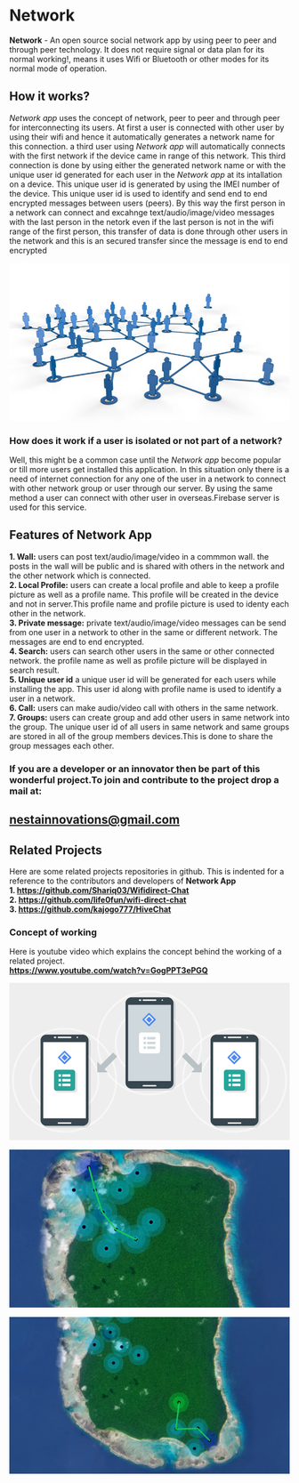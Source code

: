 # Network
**Network** - An open source social network app by using peer to peer and through peer technology. It does not require signal or data plan for its normal working!, means it uses Wifi or Bluetooth or other modes for its normal mode of operation.
## How it works?
*Network app* uses the concept of network, peer to peer and through peer for interconnecting its users. At first a user is connected with other user by using their wifi and hence it automatically generates a network name for this connection. a third user using *Network app* will automatically connects with the first network if the device came in range of this network. This third connection is done by using either the generated network name or with the unique user id generated for each user in the *Network app* at its intallation on a device. This unique user id is generated by using the IMEI number of the device. This unique user id is used to identify and send end to end encrypted messages between users (peers). By this way the first person in a network can connect and excahnge text/audio/image/video messages with the last person in the netork even if the last person is not in the wifi range of the first person, this transfer of data is done through other users in the network and this is an secured transfer since the message is end to end encrypted

<p align="center">
  <img src="https://github.com/nestainnovations/Network/blob/master/img/concept1.jpg?raw=true">
</p>

### How does it work if a user is isolated or not part of a network?
Well, this might be a common case until the *Network app* become popular or till more users get installed this application. In this situation only there is a need of internet connection for any one of the user in a network to connect with other network group or user through our server. By using the same method a user can connect with other user in overseas.Firebase server is used for this service.
## Features of Network App
**1.  Wall:** users can post text/audio/image/video in a commmon wall. the posts in the wall will be public and is shared with others in the network and the other network which is connected.    
**2.  Local Profile:** users can create a local profile and able to keep a profile picture as well as a profile name. This profile will be created in the device and not in server.This profile name and profile picture is used to identy each other in the network.  
**3.  Private message:** private text/audio/image/video messages can be send from one user in a network to other in the same or different network. The messages are end to end encrypted.  
**4.  Search:** users can search other users in the same or other connected network. the profile name as well as profile picture will be displayed in search result.  
**5.  Unique user id** a unique user id will be generated for each users while installing the app. This user id along with profile name is used to identify a user in a network.    
**6.  Call:**  users can make audio/video call with others in the same network.  
**7.  Groups:** users can create group and add other users in same network into the group. The unique user id of all users in same network and same groups are stored in all of the group members devices.This is done to share the group messages each other.  

### If you are a developer or an innovator then be part of this wonderful project.To join and contribute to the project drop a mail at:  
## nestainnovations@gmail.com

## Related Projects
Here are some related projects repositories in github. This is indented for a reference to the contributors and developers of **Network App**   
**1. https://github.com/Shariq03/Wifidirect-Chat**    
**2. https://github.com/life0fun/wifi-direct-chat**  
**3. https://github.com/kajogo777/HiveChat** 

### Concept of working
Here is youtube video which explains the concept behind the working of a related project.  
**https://www.youtube.com/watch?v=GogPPT3ePGQ**

<p align="center">
  <img src="https://github.com/nestainnovations/Network/blob/master/img/concept4.png?raw=true">
</p>

<p align="center">
  <img src="https://github.com/nestainnovations/Network/blob/master/img/concept2.png?raw=true">
</p>

<p align="center">
  <img src="https://github.com/nestainnovations/Network/blob/master/img/concept3.png?raw=true">
</p>
